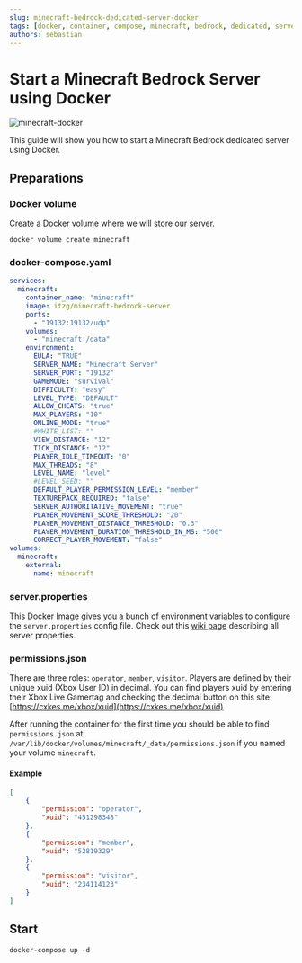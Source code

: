 ```yaml
---
slug: minecraft-bedrock-dedicated-server-docker
tags: [docker, container, compose, minecraft, bedrock, dedicated, server, linux, tutorial, guide]
authors: sebastian
---
```


# Start a Minecraft Bedrock Server using Docker

![minecraft-docker](/img/minecraft-docker.webp)

This guide will show you how to start a Minecraft Bedrock dedicated server using Docker.

<!--truncate-->

## Preparations

### Docker volume

Create a Docker volume where we will store our server.

```shell showLineNumbers
docker volume create minecraft
```

### docker-compose.yaml

```yaml showLineNumbers title="docker-compose.yaml"
services:
  minecraft:
    container_name: "minecraft"
    image: itzg/minecraft-bedrock-server
    ports:
      - "19132:19132/udp"
    volumes:
      - "minecraft:/data"
    environment:
      EULA: "TRUE"
      SERVER_NAME: "Minecraft Server"
      SERVER_PORT: "19132"
      GAMEMODE: "survival"
      DIFFICULTY: "easy"
      LEVEL_TYPE: "DEFAULT"
      ALLOW_CHEATS: "true"
      MAX_PLAYERS: "10"
      ONLINE_MODE: "true"
      #WHITE_LIST: ""
      VIEW_DISTANCE: "12"
      TICK_DISTANCE: "12"
      PLAYER_IDLE_TIMEOUT: "0"
      MAX_THREADS: "8"
      LEVEL_NAME: "level"
      #LEVEL_SEED: ""
      DEFAULT_PLAYER_PERMISSION_LEVEL: "member"
      TEXTUREPACK_REQUIRED: "false"
      SERVER_AUTHORITATIVE_MOVEMENT: "true"
      PLAYER_MOVEMENT_SCORE_THRESHOLD: "20"
      PLAYER_MOVEMENT_DISTANCE_THRESHOLD: "0.3"
      PLAYER_MOVEMENT_DURATION_THRESHOLD_IN_MS: "500"
      CORRECT_PLAYER_MOVEMENT: "false"
volumes:
  minecraft:
    external:
      name: minecraft
```

### server.properties

This Docker Image gives you a bunch of environment variables to configure the `server.properties` config file. Check out this [wiki page](https://minecraft.gamepedia.com/Server.properties#Bedrock_Edition_3) describing all server properties.

### permissions.json

There are three roles: `operator`, `member`, `visitor`. Players are defined by their unique xuid (Xbox User ID) in decimal. You can find players xuid by entering their Xbox Live Gamertag and checking the decimal button on this site:
[https://cxkes.me/xbox/xuid](https://cxkes.me/xbox/xuid)

After running the container for the first time you should be able to find `permissions.json` at `/var/lib/docker/volumes/minecraft/_data/permissions.json` if you named your volume `minecraft`.

#### Example

```json showLineNumbers title="permissions.json"
[
    {
        "permission": "operator",
        "xuid": "451298348"
    },
    {
        "permission": "member",
        "xuid": "52819329"
    },
    {
        "permission": "visitor",
        "xuid": "234114123"
    }
]
```

## Start

```shell showLineNumbers
docker-compose up -d
```
